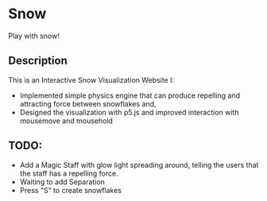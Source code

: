 # Snow
 Play with snow!



## Description
This is an Interactive Snow Visualization Website 
I:
* Implemented simple physics engine that can produce repelling and attracting force between snowflakes and,
* Designed the visualization with p5.js and improved interaction with mousemove and mousehold


## TODO:
  * Add a Magic Staff with glow light spreading around, telling the users that the staff has a repelling force.
  * Waiting to add Separation
  * Press "S" to create snowflakes
